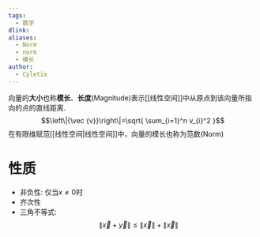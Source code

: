 ```yaml
---
tags:
  - 数学
dlink: 
aliases:
  - Norm
  - norm
  - 模长
author:
  - Cyletix
---
```

向量的**大小**也称**模长**、**长度**(Magnitude)表示[[线性空间]]中从原点到该向量所指向的点的直线距离. 
$$\left\|{\vec {v}}\right\|=\sqrt{ \sum_{i=1}^n v_{i}^2 }$$
在有限维赋范[[线性空间|线性空间]]中，向量的模长也称为范数(Norm)


# 性质
- 非负性: 仅当$x\neq0$时
- 齐次性
- 三角不等式: $$\left\|{\vec x + \vec y}\right\|\leq \left\|{\vec x}\right\| + \left\|{\vec x}\right\|$$

